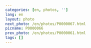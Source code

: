 ```yaml
---
categories: [en, photos, '']
lang: en
layout: photo
next_photo: /en/photos/P0000067.html
picname: P0000066
prev_photo: /en/photos/P0000061.html
tags: []
---
```

